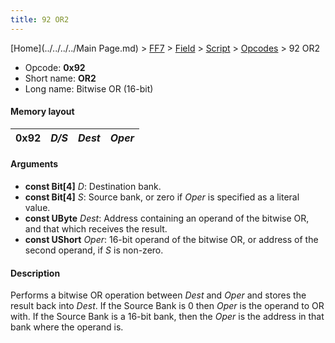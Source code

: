 ```yaml
---
title: 92 OR2
---
```


[Home](../../../../Main Page.md) > [FF7](../../../../FF7.md) > [Field](../../../Field.md) > [Script](../../Script.md) > [Opcodes](../Opcodes.md) > 92 OR2

-   Opcode: **0x92**
-   Short name: **OR2**
-   Long name: Bitwise OR (16-bit)

#### Memory layout

| 0x92 | *D/S* | *Dest* | *Oper* |
|------|-------|--------|--------|

#### Arguments

-   **const Bit\[4\]** *D*: Destination bank.
-   **const Bit\[4\]** *S*: Source bank, or zero if *Oper* is specified as a literal value.
-   **const UByte** *Dest*: Address containing an operand of the bitwise OR, and that which receives the result.
-   **const UShort** *Oper*: 16-bit operand of the bitwise OR, or address of the second operand, if *S* is non-zero.

#### Description

Performs a bitwise OR operation between *Dest* and *Oper* and stores the result back into *Dest*. If the Source Bank is 0 then *Oper* is the operand to OR with. If the Source Bank is a 16-bit bank, then the *Oper* is the address in that bank where the operand is.
